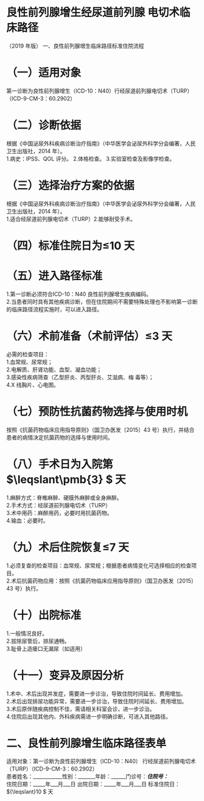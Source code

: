 # 良性前列腺增生经尿道前列腺  电切术临床路径  
（2019 年版） 一、良性前列腺增生临床路径标准住院流程  
# （一）适用对象  
第一诊断为良性前列腺增生（ICD-10：N40）行经尿道前列腺电切术（TURP）（ICD-9-CM-3：60.2902）  
# （二）诊断依据  
根据《中国泌尿外科疾病诊断治疗指南》（中华医学会泌尿外科学分会编著，人民卫生出版社，2014 年）。  
1.病史：IPSS、QOL 评分。 2.体格检查。 3.实验室检查及影像学检查。  
# （三）选择治疗方案的依据  
根据《中国泌尿外科疾病诊断治疗指南》（中华医学会泌尿外科学分会编著，人民卫生出版社，2014 年）。  
1.适合经尿道前列腺电切术（TURP）2.能够耐受手术。  
# （四）标准住院日为≤10 天  
# （五）进入路径标准  
1.第一诊断必须符合ICD-10：N40 良性前列腺增生疾病编码。  
2.当患者同时具有其他疾病诊断，但在住院期间不需要特殊处理也不影响第一诊断的临床路径流程实施时，可以进入路径。  
# （六）术前准备（术前评估）≤3 天  
必需的检查项目：  
1.血常规、尿常规；  
2.电解质、肝肾功能、血型、凝血功能；  
3.感染性疾病筛查（乙型肝炎、丙型肝炎、艾滋病、梅 毒等）；  
4.X 线胸片、心电图。  
# （七）预防性抗菌药物选择与使用时机  
按照《抗菌药物临床应用指导原则》（国卫办医发〔2015〕43 号）执行，并结合患者的病情决定抗菌药物的选择与使用时间。  
# （八）手术日为入院第 $\leqslant\pmb{3} $ 天  
1.麻醉方式：脊椎麻醉、硬膜外麻醉或全身麻醉。  
2.手术方式：经尿道前列腺电切术（TURP）  
3.术中用药：麻醉用药，必要时用抗菌药物。  
4.输血：必要时。  
# （九）术后住院恢复≤7 天  
1.必须复查的检查项目：血常规、尿常规；根据患者病情变化可选择相应的检查项目。  
2.术后抗菌药物应用：按照《抗菌药物临床应用指导原则》（国卫办医发〔2015〕43 号）执行。  
# （十）出院标准  
1.一般情况良好。  
2.拔除尿管后，排尿通畅。  
3.耻骨上造瘘口无漏尿（如适用）  
# （十一）变异及原因分析  
1.术中、术后出现并发症，需要进一步诊治，导致住院时间延长、费用增加。  
2.术后出现排尿功能异常，需要进一步诊治，导致住院时间延长、费用增加。  
3.术后原伴随疾病控制不佳，需请相关科室会诊，进一步诊治。  
4.住院后出现其他内、外科疾病需进一步明确诊断，可进入其他路径。  
# 二、良性前列腺增生临床路径表单  
适用对象：第一诊断为良性前列腺增生（ICD-10：N40） 行经尿道前列腺电切术（TURP）（ICD-9-CM-3：60.2902）  
患者姓名：____________性别：_______年龄：______门诊号：_______住院号：_______  
住院日期：_____年___月___日   出院日期：_____年___月___日   标准住院日： ${\leqslant}10 $ 天  
